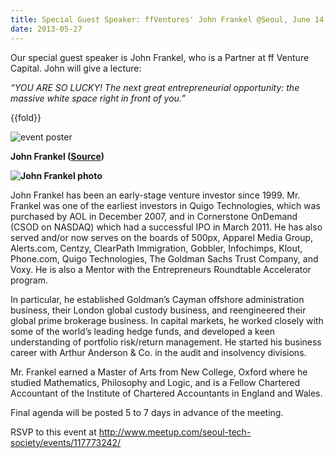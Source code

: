 ```yaml
---
title: Special Guest Speaker: ffVentures' John Frankel @Seoul, June 14
date: 2013-05-27
---
```

Our special guest speaker is John Frankel, who is a Partner at ff
Venture Capital. John will give a lecture:

*“YOU ARE SO LUCKY! The next great entrepreneurial opportunity: the
massive white space right in front of you.”*

{{fold}}

![event poster]({{images}}/frankel-poster.png)

**John Frankel ([Source](http://ffvc.com/team/john-frankel/))**

**![John Frankel photo]({{images}}/frankel-photo.jpg)**

John Frankel has been an early-stage venture investor since 1999. Mr.
Frankel was one of the earliest investors in Quigo Technologies, which
was purchased by AOL in December 2007, and in Cornerstone OnDemand (CSOD
on NASDAQ) which had a successful IPO in March 2011. He has also served
and/or now serves on the boards of 500px, Apparel Media Group,
Alerts.com, Centzy, ClearPath Immigration, Gobbler, Infochimps, Klout,
Phone.com, Quigo Technologies, The Goldman Sachs Trust Company, and
Voxy. He is also a Mentor with the Entrepreneurs Roundtable Accelerator
program.

In particular, he established Goldman’s Cayman offshore administration
business, their London global custody business, and reengineered their
global prime brokerage business. In capital markets, he worked closely
with some of the world’s leading hedge funds, and developed a keen
understanding of portfolio risk/return management. He started his
business career with Arthur Anderson & Co. in the audit and insolvency
divisions.

Mr. Frankel earned a Master of Arts from New College, Oxford where he
studied Mathematics, Philosophy and Logic, and is a Fellow Chartered
Accountant of the Institute of Chartered Accountants in England and
Wales.

Final agenda will be posted 5 to 7 days in advance of the meeting.

RSVP to this event
at [](http://www.meetup.com/seoul-tech-society/events/117773242/)<http://www.meetup.com/seoul-tech-society/events/117773242/>


